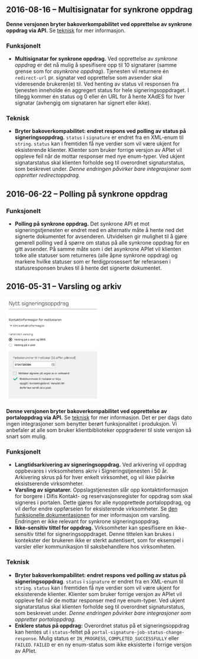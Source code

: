 ## 2016-08-16 – Multisignatar for synkrone oppdrag

**Denne versjonen bryter bakoverkompabilitet ved opprettelse av synkrone oppdrag via API.** Se [teknisk](#teknisk) for mer informasjon.

### Funksjonelt

* **Multisignatar for synkrone oppdrag.** Ved opprettelse av _synkrone oppdrag_ er det nå mulig å spesifisere opp til 10 signatarer (samme grense som for _asynkrone oppdrag_). Tjenesten vil returnere én `redirect-url` pr. signatar ved opprettelse som avsender skal videresende brukeren(e) til. Ved henting av status vil responsen fra tjenesten inneholde én aggregert status for hele signeringsoppdraget. I tillegg kommer én status og 0 eller én URL for å hente XAdES for hver signatar (avhengig om signataren har signert eller ikke).

### Teknisk

* **Bryter bakoverkompabilitet: endret respons ved polling av status på signeringsoppdrag.** `status` i `signature` er endret fra en XML-enum til `string`. `status` kan i fremtiden få nye verdier som vil være ukjent for eksisterende klienter. Klienter som bruker forrige versjon av APIet vil oppleve feil når de mottar responser med nye enum-typer. Ved ukjent signatarstatus skal klienten forholde seg til overordnet signaturstatus, som beskrevet under. _Denne endringen påvirker bare integrasjoner som oppretter redirectoppdrag._

## 2016-06-22 – Polling på synkrone oppdrag

###  Funksjonelt

* **Polling på synkrone oppdrag.**
  Det synkrone API et mot signeringstjenesten er endret med en alternativ måte å hente ned det signerte dokumentet for avsenderen. Utvidelsen gir mulighet til å gjøre generell polling ved å spørre om status på alle synkrone oppdrag for en gitt avsender. På samme måte som i det asynkrone APIet vil klienten tolke alle statuser som returneres (alle åpne synkrone oppdrag) og markere hvilke statuser som er ferdigprosessert før referansen i statusresponsen brukes til å hente det signerte dokumentet.

## 2016-05-31 – Varsling og arkiv

<img src="screenshots/2016-05-31-virksomhetsgrensesnitt-varsling.png" style="width: 50%" alt="Skjermbilde av varsling i virksomhetsadmin" width="30%"></img>

**Denne versjonen bryter bakoverkompabilitet ved opprettelse av portaloppdrag via API.** Se [teknisk](#teknisk-1) for mer informasjon. Det er per dags dato ingen integrasjoner som benytter berørt funksjonalitet i produksjon. Vi anbefaler at alle som bruker klientbiblioteker oppgraderer til siste versjon så snart som mulig.

### Funksjonelt

* **Langtidsarkivering av signeringsoppdrag.**
  Ved arkivering vil oppdrag oppbevares i virksomhetens akriv i Signeringstjenesten i 50 år. Arkivering skrus på for hver enkelt virksomhet, og vil ikke påvirke eksistserende virksomheter.
* **Varsling av signatarer.** 
  Oppslagstjenesten slår opp kontaktinformasjon for borgere i Difis Kontakt- og reservasjonsregister for oppdrag som skal signeres i portalen. Dette gjøres for alle nyopprettede portaloppdrag, og vil derfor endre oppførselen for eksisterende virksomheter. Se [den funksjonelle dokumentasjonen](funksjonell-spesifikasjon.md#varsling) for mer informasjon om varsling. Endringen er ikke relevant for synkrone signeringsoppdrag.
* **Ikke-sensitiv tittel for oppdrag.**
  Virksomheter kan spesifisere en ikke-sensitiv tittel for signeringsoppdraget. Denne tittelen kan brukes i kontekster der brukeren ikke er sterkt autentisert, som for eksempel i varsler eller kommunikasjon til saksbehandlere hos virksomheten.

### Teknisk

* **Bryter bakoverkompabilitet: endret respons ved polling av status på signeringsoppdrag**.
  `status` i `signature` er endret fra en XML-enum til `string`. `status` kan i fremtiden få nye verdier som vil være ukjent for eksisterende klienter. Klienter som bruker forrige versjon av APIet vil oppleve feil når de mottar responser med nye enum-typer. Ved ukjent signatarstatus skal klienten forholde seg til overordnet signaturstatus, som beskrevet under. *Denne endringen påvirker bare integrasjoner som oppretter portaloppdrag.*
* **Enklere status på oppdrag:** Overordnet status på et signeringsoppdrag kan hentes ut i `status`-feltet på `portal-signature-job-status-change-response`. Mulig status er `IN_PROGRESS`, `COMPLETED_SUCCESSFULLY` eller `FAILED`. `FAILED` er en ny enum-status som ikke eksisterte i forrige versjon av APIet.
